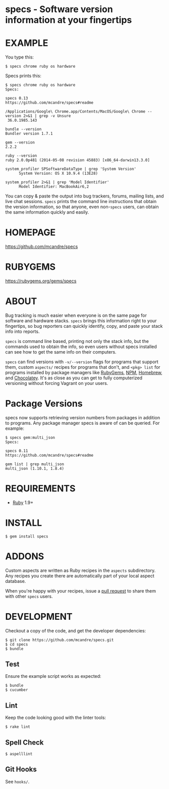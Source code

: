 # specs - Software version information at your fingertips

# EXAMPLE

You type this:

```
$ specs chrome ruby os hardware
```

Specs prints this:

```
$ specs chrome ruby os hardware
Specs:

specs 0.13
https://github.com/mcandre/specs#readme

/Applications/Google\ Chrome.app/Contents/MacOS/Google\ Chrome --version 2>&1 | grep -v Unsure
 36.0.1985.143

bundle --version
Bundler version 1.7.1

gem --version
2.2.2

ruby --version
ruby 2.0.0p481 (2014-05-08 revision 45883) [x86_64-darwin13.3.0]

system_profiler SPSoftwareDataType | grep 'System Version'
      System Version: OS X 10.9.4 (13E28)

system_profiler 2>&1 | grep 'Model Identifier'
      Model Identifier: MacBookAir6,2
```

You can copy & paste the output into bug trackers, forums, mailing lists, and live chat sessions. `specs` prints the command line instructions that obtain the version information, so that anyone, even non-`specs` users, can obtain the same information quickly and easily.

# HOMEPAGE

https://github.com/mcandre/specs

# RUBYGEMS

https://rubygems.org/gems/specs

# ABOUT

Bug tracking is much easier when everyone is on the same page for software and hardware stacks. `specs` brings this information right to your fingertips, so bug reporters can quickly identify, copy, and paste your stack info into reports.

`specs` is command line based, printing not only the stack info, but the commands used to obtain the info, so even users without specs installed can see how to get the same info on their computers.

`specs` can find versions with `-v/--version` flags for programs that support them, custom `aspects/` recipes for programs that don't, and `<pkg> list` for programs installed by package managers like [RubyGems](http://rubygems.org/), [NPM](https://www.npmjs.org/), [Homebrew](http://brew.sh/), and [Chocolatey](http://chocolatey.org/). It's as close as you can get to fully computerized versioning without forcing Vagrant on your users.

# Package Versions

specs now supports retrieving version numbers from packages in addition to programs. Any package manager specs is aware of can be queried. For example:

```
$ specs gem:multi_json
Specs:

specs 0.11
https://github.com/mcandre/specs#readme

gem list | grep multi_json
multi_json (1.10.1, 1.8.4)
```

# REQUIREMENTS

* [Ruby](http://www.ruby-lang.org/) 1.9+

# INSTALL

```
$ gem install specs
```

# ADDONS

Custom aspects are written as Ruby recipes in the `aspects` subdirectory. Any recipes you create there are automatically part of your local aspect database.

When you're happy with your recipes, issue a [pull request](https://github.com/mcandre/specs/pull/new/master) to share them with other `specs` users.

# DEVELOPMENT

Checkout a copy of the code, and get the developer dependencies:

```
$ git clone https://github.com/mcandre/specs.git
$ cd specs
$ bundle
```

## Test

Ensure the example script works as expected:

```
$ bundle
$ cucumber
```

## Lint

Keep the code looking good with the linter tools:

```
$ rake lint
```

## Spell Check

```
$ aspelllint
```

## Git Hooks

See `hooks/`.
